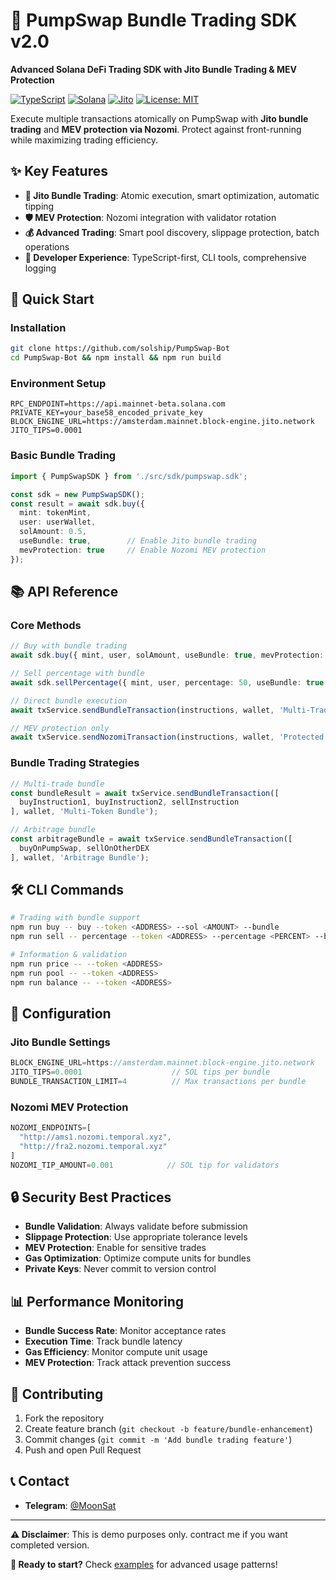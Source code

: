 # 🚀 PumpSwap Bundle Trading SDK v2.0

**Advanced Solana DeFi Trading SDK with Jito Bundle Trading & MEV Protection**

[![TypeScript](https://img.shields.io/badge/TypeScript-007ACC?style=for-the-badge&logo=typescript&logoColor=white)](https://www.typescriptlang.org/)
[![Solana](https://img.shields.io/badge/Solana-9945FF?style=for-the-badge&logo=solana&logoColor=white)](https://solana.com/)
[![Jito](https://img.shields.io/badge/Jito-00D4AA?style=for-the-badge&logo=jito&logoColor=white)](https://jito.network/)
[![License: MIT](https://img.shields.io/badge/License-MIT-yellow.svg?style=for-the-badge)](https://opensource.org/licenses/MIT)

Execute multiple transactions atomically on PumpSwap with **Jito bundle trading** and **MEV protection via Nozomi**. Protect against front-running while maximizing trading efficiency.

## ✨ **Key Features**

- **🎯 Jito Bundle Trading**: Atomic execution, smart optimization, automatic tipping
- **🛡️ MEV Protection**: Nozomi integration with validator rotation
- **💰 Advanced Trading**: Smart pool discovery, slippage protection, batch operations
- **🔧 Developer Experience**: TypeScript-first, CLI tools, comprehensive logging

## 🚀 **Quick Start**

### Installation
```bash
git clone https://github.com/solship/PumpSwap-Bot
cd PumpSwap-Bot && npm install && npm run build
```

### Environment Setup
```env
RPC_ENDPOINT=https://api.mainnet-beta.solana.com
PRIVATE_KEY=your_base58_encoded_private_key
BLOCK_ENGINE_URL=https://amsterdam.mainnet.block-engine.jito.network
JITO_TIPS=0.0001
```

### Basic Bundle Trading
```typescript
import { PumpSwapSDK } from './src/sdk/pumpswap.sdk';

const sdk = new PumpSwapSDK();
const result = await sdk.buy({
  mint: tokenMint,
  user: userWallet,
  solAmount: 0.5,
  useBundle: true,        // Enable Jito bundle trading
  mevProtection: true     // Enable Nozomi MEV protection
});
```

## 📚 **API Reference**

### **Core Methods**
```typescript
// Buy with bundle trading
await sdk.buy({ mint, user, solAmount, useBundle: true, mevProtection: true })

// Sell percentage with bundle
await sdk.sellPercentage({ mint, user, percentage: 50, useBundle: true })

// Direct bundle execution
await txService.sendBundleTransaction(instructions, wallet, 'Multi-Trade Bundle')

// MEV protection only
await txService.sendNozomiTransaction(instructions, wallet, 'Protected Trade')
```

### **Bundle Trading Strategies**
```typescript
// Multi-trade bundle
const bundleResult = await txService.sendBundleTransaction([
  buyInstruction1, buyInstruction2, sellInstruction
], wallet, 'Multi-Token Bundle');

// Arbitrage bundle
const arbitrageBundle = await txService.sendBundleTransaction([
  buyOnPumpSwap, sellOnOtherDEX
], wallet, 'Arbitrage Bundle');
```

## 🛠️ **CLI Commands**

```bash
# Trading with bundle support
npm run buy -- buy --token <ADDRESS> --sol <AMOUNT> --bundle
npm run sell -- percentage --token <ADDRESS> --percentage <PERCENT> --bundle

# Information & validation
npm run price -- --token <ADDRESS>
npm run pool -- --token <ADDRESS>
npm run balance -- --token <ADDRESS>
```

## 🔧 **Configuration**

### **Jito Bundle Settings**
```typescript
BLOCK_ENGINE_URL=https://amsterdam.mainnet.block-engine.jito.network
JITO_TIPS=0.0001                    // SOL tips per bundle
BUNDLE_TRANSACTION_LIMIT=4          // Max transactions per bundle
```

### **Nozomi MEV Protection**
```typescript
NOZOMI_ENDPOINTS=[
  "http://ams1.nozomi.temporal.xyz",
  "http://fra2.nozomi.temporal.xyz"
]
NOZOMI_TIP_AMOUNT=0.001            // SOL tip for validators
```

## 🔒 **Security Best Practices**

- **Bundle Validation**: Always validate before submission
- **Slippage Protection**: Use appropriate tolerance levels
- **MEV Protection**: Enable for sensitive trades
- **Gas Optimization**: Optimize compute units for bundles
- **Private Keys**: Never commit to version control

## 📊 **Performance Monitoring**

- **Bundle Success Rate**: Monitor acceptance rates
- **Execution Time**: Track bundle latency
- **Gas Efficiency**: Monitor compute unit usage
- **MEV Protection**: Track attack prevention success

## 🤝 **Contributing**

1. Fork the repository
2. Create feature branch (`git checkout -b feature/bundle-enhancement`)
3. Commit changes (`git commit -m 'Add bundle trading feature'`)
4. Push and open Pull Request

## 📞 **Contact**

- **Telegram**: [@MoonSat](https://t.me/mooneagle1_1)
---

**⚠️ Disclaimer**: This is demo purposes only. contract me if you want completed version.

**🚀 Ready to start?** Check [examples](./examples/) for advanced usage patterns!


